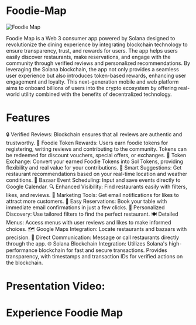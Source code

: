 # Foodie-Map
![Foodie Map](https://github.com/user-attachments/assets/ed6c1a20-2861-46b2-85b7-9ebb3e46390d)

Foodie Map is a Web 3 consumer app powered by Solana designed to revolutionize the dining experience by integrating blockchain technology to ensure transparency, trust, and rewards for users. The app helps users easily discover restaurants, make reservations, and engage with the community through verified reviews and personalized recommendations. By leveraging the Solana blockchain, the app not only provides a seamless user experience but also introduces token-based rewards, enhancing user engagement and loyalty. This next-generation mobile and web platform aims to onboard billions of users into the crypto ecosystem by offering real-world utility combined with the benefits of decentralized technology.

# Features
🔒 Verified Reviews: Blockchain ensures that all reviews are authentic and trustworthy.
🎁 Foodie Token Rewards: Users earn foodie tokens for registering, writing reviews and contributing to the community. Tokens can be redeemed for discount vouchers, special offers, or exchanges.
💱 Token Exchange: Convert your earned Foodie Tokens into Sol Tokens, providing flexibility and real value for your contributions.
📍 Smart Suggestions: Get restaurant recommendations based on your real-time location and weather conditions. 
📅 Bazaar Event Scheduling: Input and save events directly to Google Calendar.
🔍 Enhanced Visibility: Find restaurants easily with filters, likes, and reviews.
📧 Marketing Tools: Get email notifications for likes to attract more customers.
🛒 Easy Reservations: Book your table with immediate email confirmations in just a few clicks.
🎯 Personalized Discovery: Use tailored filters to find the perfect restaurant.
🍽️ Detailed Menus: Access menus with user reviews and likes to make informed choices.
🗺️ Google Maps Integration: Locate restaurants and bazaars with precision.
💬 Direct Communication: Message or call restaurants directly through the app.
🌐 Solana Blockchain Integration: Utilizes Solana's high-performance blockchain for fast and secure transactions. Provides transparency, with timestamps and transaction IDs for verified actions on the blockchain.

# Presentation Video:

# Experience Foodie Map
